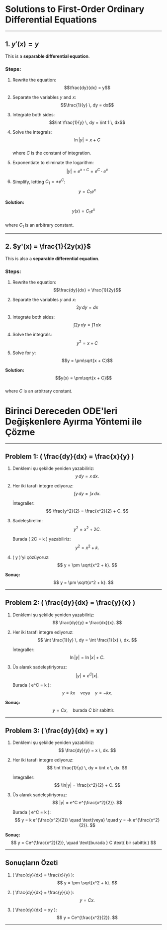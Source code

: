 # Solutions to First-Order Ordinary Differential Equations

---

## 1. $y'(x) = y$

This is a **separable differential equation**.

### Steps:

1. Rewrite the equation:  
   $$\frac{dy}{dx} = y$$

2. Separate the variables $y$ and $x$:  
   $$\frac{1}{y} \, dy = dx$$

3. Integrate both sides:  
   $$\int \frac{1}{y} \, dy = \int 1 \, dx$$

4. Solve the integrals:  
   $$\ln|y| = x + C$$  
   where $C$ is the constant of integration.

5. Exponentiate to eliminate the logarithm:  
   $$|y| = e^{x+C} = e^C \cdot e^x$$

6. Simplify, letting $C_1 = \pm e^C$:  
   $$y = C_1 e^x$$

**Solution:**  
$$y(x) = C_1 e^x$$  
where $C_1$ is an arbitrary constant.

---

## 2. $y'(x) = \frac{1}{2y(x)}$

This is also a **separable differential equation**.

### Steps:

1. Rewrite the equation:  
   $$\frac{dy}{dx} = \frac{1}{2y}$$

2. Separate the variables $y$ and $x$:  
   $$2y \, dy = dx$$

3. Integrate both sides:  
   $$\int 2y \, dy = \int 1 \, dx$$

4. Solve the integrals:  
   $$y^2 = x + C$$

5. Solve for $y$:  
   $$y = \pm\sqrt{x + C}$$

**Solution:**  
$$y(x) = \pm\sqrt{x + C}$$  
where $C$ is an arbitrary constant.
# Birinci Dereceden ODE'leri Değişkenlere Ayırma Yöntemi ile Çözme

---

## **Problem 1:** \( \frac{dy}{dx} = \frac{x}{y} \)

1. Denklemi şu şekilde yeniden yazabiliriz:  
   $$ y \, dy = x \, dx. $$

2. Her iki tarafı integre ediyoruz:  
   $$ \int y \, dy = \int x \, dx. $$

   İntegraller:  
   $$ \frac{y^2}{2} = \frac{x^2}{2} + C. $$

3. Sadeleştirelim:  
   $$ y^2 = x^2 + 2C. $$

   Burada \( 2C = k \) yazabiliriz:  
   $$ y^2 = x^2 + k. $$

4. \( y \)'yi çözüyoruz:  
   $$ y = \pm \sqrt{x^2 + k}. $$

**Sonuç:**  
$$ y = \pm \sqrt{x^2 + k}. $$

---

## **Problem 2:** \( \frac{dy}{dx} = \frac{y}{x} \)

1. Denklemi şu şekilde yeniden yazabiliriz:  
   $$ \frac{dy}{y} = \frac{dx}{x}. $$

2. Her iki tarafı integre ediyoruz:  
   $$ \int \frac{1}{y} \, dy = \int \frac{1}{x} \, dx. $$

   İntegraller:  
   $$ \ln|y| = \ln|x| + C. $$

3. Üs alarak sadeleştiriyoruz:  
   $$ |y| = e^C |x|. $$

   Burada \( e^C = k \):  
   $$ y = kx \quad \text{veya} \quad y = -kx. $$

**Sonuç:**  
$$ y = Cx, \quad \text{burada } C \text{ bir sabittir.} $$

---

## **Problem 3:** \( \frac{dy}{dx} = xy \)

1. Denklemi şu şekilde yeniden yazabiliriz:  
   $$ \frac{dy}{y} = x \, dx. $$

2. Her iki tarafı integre ediyoruz:  
   $$ \int \frac{1}{y} \, dy = \int x \, dx. $$

   İntegraller:  
   $$ \ln|y| = \frac{x^2}{2} + C. $$

3. Üs alarak sadeleştiriyoruz:  
   $$ |y| = e^C e^{\frac{x^2}{2}}. $$

   Burada \( e^C = k \):  
   $$ y = k e^{\frac{x^2}{2}} \quad \text{veya} \quad y = -k e^{\frac{x^2}{2}}. $$

**Sonuç:**  
$$ y = Ce^{\frac{x^2}{2}}, \quad \text{burada } C \text{ bir sabittir.} $$

---

## **Sonuçların Özeti**

1. \( \frac{dy}{dx} = \frac{x}{y} \):  
   $$ y = \pm \sqrt{x^2 + k}. $$

2. \( \frac{dy}{dx} = \frac{y}{x} \):  
   $$ y = Cx. $$

3. \( \frac{dy}{dx} = xy \):  
   $$ y = Ce^{\frac{x^2}{2}}. $$

---
